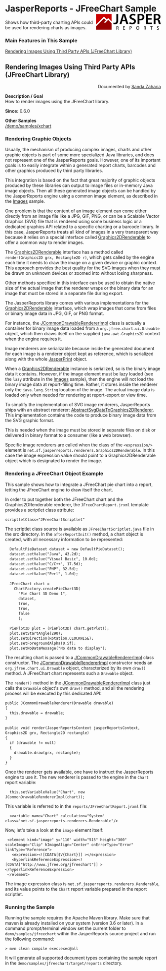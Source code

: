 
# JasperReports - JFreeChart Sample <img src="../../resources/jasperreports.svg" alt="JasperReports logo" align="right"/>

Shows how third-party charting APIs could be used for rendering charts as images.

### Main Features in This Sample

[Rendering Images Using Third Party APIs (JFreeChart Library)](#jfreechart)

## <a name='jfreechart'>Rendering</a> Images Using Third Party APIs (JFreeChart Library)
<div align="right">Documented by <a href='mailto:shertage@users.sourceforge.net'>Sanda Zaharia</a></div>

**Description / Goal**\
How to render images using the JFreeChart library.

**Since:** 0.6.0

**Other Samples**\
[/demo/samples/xchart](../xchart/README.md)

### Rendering Graphic Objects

Usually, the mechanism of producing complex images, charts and other graphic objects is part of some more specialized Java libraries, and does not represent one of the JasperReports goals. However, one of its important goals is to easily integrate within a generated report charts, barcodes and other graphics produced by third party libraries.

This integration is based on the fact that great majority of graphic objects produced by these libraries can output to image files or in-memory Java image objects. Then all these generated image objects can be handled by the JasperReports engine using a common image element, as described in the [Images](../images/README.md) sample.

One problem is that the content of an image element can come either directly from an image file like a JPG, GIF, PNG, or can be a Scalable Vector Graphics (SVG) file that is rendered using some business logic or a dedicated graphics API related to a specific charting or a barcode library. In this case, JasperReports treats all kind of images in a very transparent way because it relies on a special interface called [Graphics2DRenderable](https://jasperreports.sourceforge.net/api/net/sf/jasperreports/renderers/Graphics2DRenderable.html) to offer a common way to render images.

The [Graphics2DRenderable](https://jasperreports.sourceforge.net/api/net/sf/jasperreports/renderers/Graphics2DRenderable.html) interface has a method called `render(Graphics2D grx, Rectangle2D r)`, which gets called by the engine each time it needs to draw the image on a given device or graphic context. This approach provides the best quality for the SVG images when they must be drawn on unknown devices or zoomed into without losing sharpness.

Other methods specified in this interface can be used to obtain the native size of the actual image that the renderer wraps or the binary data for an image that must be stored in a separate file during export.

The JasperReports library comes with various implementations for the [Graphics2DRenderable](https://jasperreports.sourceforge.net/api/net/sf/jasperreports/renderers/Graphics2DRenderable.html) interface, which wrap images that come from files or binary image data in JPG, GIF, or PNG format. 

For instance, the [JCommonDrawableRendererImpl](https://jasperreports.sourceforge.net/api/net/sf/jasperreports/charts/renderers/JCommonDrawableRendererImpl.html) class is actually a container for binary image data loaded from a `org.jfree.chart.ui.Drawable` object, which then draws itself on the supplied `java.awt.Graphics2D` context when the engine requires it.

Image renderers are serializable because inside the generated document for each image is a renderer object kept as reference, which is serialized along with the whole [JasperPrint](https://jasperreports.sourceforge.net/api/net/sf/jasperreports/engine/JasperPrint.html) object.

When a [Graphics2DRenderable](https://jasperreports.sourceforge.net/api/net/sf/jasperreports/renderers/Graphics2DRenderable.html) instance is serialized, so is the binary image data it contains. However, if the image element must be lazy loaded (see the `lazy` attribute in the [Images](../images/README.md) sample), then the engine will not load the binary image data at report-filling time. Rather, it stores inside the renderer only the `java.lang.String` location of the image. The actual image data is loaded only when needed for rendering at report-export or view time.

To simplify the implementation of SVG image renderers, JasperReports ships with an abstract renderer: [AbstractSvgDataToGraphics2DRenderer](https://jasperreports.sourceforge.net/api/net/sf/jasperreports/renderers/AbstractSvgDataToGraphics2DRenderer.html). This implementation contains the code to produce binary image data from the SVG graphic format. 

This is needed when the image must be stored in separate files on disk or delivered in binary format to a consumer (like a web browser).

Specific image renderers are called when the class of the `<expression/>` element is `net.sf.jasperreports.renderers.Graphics2DRenderable`. In this case the image expression value should point to a Graphics2DRenderable object which is designated to render the image.

### Rendering a JFreeChart Object Example

This sample shows how to integrate a JFreeChart pie chart into a report, letting the JFreeChart engine to draw itself the chart.

In order to put together both the JFreeChart chart and the Graphics2DRenderable renderer, the `JFreeChartReport.jrxml` template provides a scriptlet class atribute:

```
scriptletClass="JFreeChartScriptlet"
```

The scriptlet class source is available as `JFreeChartScriptlet.java` file in the src directory.
In the `afterReportInit()` method, a chart object is created, with all necessary information to be represented:

```
  DefaultPieDataset dataset = new DefaultPieDataset();
  dataset.setValue("Java", 43.2d);
  dataset.setValue("Visual Basic", 10.0d);
  dataset.setValue("C/C++", 17.5d);
  dataset.setValue("PHP", 32.5d);
  dataset.setValue("Perl", 1.0d);

  JFreeChart chart =
    ChartFactory.createPieChart3D(
      "Pie Chart 3D Demo 1",
      dataset,
      true,
      true,
      false
      );

  PiePlot3D plot = (PiePlot3D) chart.getPlot();
  plot.setStartAngle(290);
  plot.setDirection(Rotation.CLOCKWISE);
  plot.setForegroundAlpha(0.5f);
  plot.setNoDataMessage("No data to display");
```

The resulting chart is passed to a [JCommonDrawableRendererImpl](https://jasperreports.sourceforge.net/api/net/sf/jasperreports/charts/renderers/JCommonDrawableRendererImpl.html) class constructor. The [JCommonDrawableRendererImpl](https://jasperreports.sourceforge.net/api/net/sf/jasperreports/charts/renderers/JCommonDrawableRendererImpl.html) constructor needs an `org.jfree.chart.ui.Drawable` object, characterized by its own `draw()` method. A JFreeChart chart represents such a `Drawable` object.

The `render()` method in the [JCommonDrawableRendererImpl](https://jasperreports.sourceforge.net/api/net/sf/jasperreports/charts/renderers/JCommonDrawableRendererImpl.html) class just calls the `Drawable` object's own `draw()` method, and all the rendering process will be executed by this dedicated API:

```
public JCommonDrawableRenderer(Drawable drawable)
{
  this.drawable = drawable;
}

public void render(JasperReportsContext jasperReportsContext, Graphics2D grx, Rectangle2D rectangle)
{
  if (drawable != null)
  {
    drawable.draw(grx, rectangle);
  }
}
```

Once the renderer gets available, one have to instruct the JasperReports engine to use it. The new renderer is passed to the engine in the `Chart` report variable:

```
  this.setVariableValue("Chart", new JCommonDrawableRendererImpl(chart));
```

This variable is referred to in the `reports/JFreeChartReport.jrxml` file:

```
  <variable name="Chart" calculation="System" class="net.sf.jasperreports.renderers.Renderable"/>
```

Now, let's take a look at the `image` element itself:

```
 <element kind="image" y="110" width="515" height="300" scaleImage="Clip" hImageAlign="Center" onErrorType="Error" linkType="Reference">
   <expression><![CDATA[$V{Chart}]] ></expression>
   <hyperlinkReferenceExpression><![CDATA["http://www.jfree.org/jfreechart"]] ></hyperlinkReferenceExpression>
 </element>
```

The image expression class is `net.sf.jasperreports.renderers.Renderable`, and its value points to the `Chart` report variable prepared in the report scriptlet.

### Running the Sample

Running the sample requires the Apache Maven library. Make sure that maven is already installed on your system (version 3.6 or later).
In a command prompt/terminal window set the current folder to `demo/samples/jfreechart` within the JasperReports source project and run the following command:

```
> mvn clean compile exec:exec@all
```

It will generate all supported document types containing the sample report in the `demo/samples/jfreechart/target/reports` directory.
